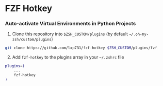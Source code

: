 # FZF Hotkey

### Auto-activate Virtual Environments in Python Projects

1. Clone this repository into `$ZSH_CUSTOM/plugins` (by default `~/.oh-my-zsh/custom/plugins`)

```bash
git clone https://github.com/lxp731/fzf-hotkey $ZSH_CUSTOM/plugins/fzf-hotkey
```

2. Add `fzf-hotkey` to the plugins array in your `~/.zshrc` file

```bash
plugins=(
    ...
    fzf-hotkey
)
```